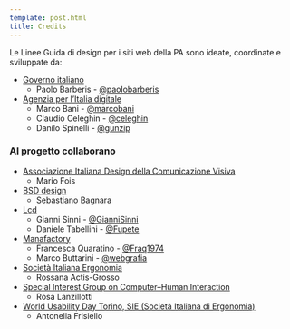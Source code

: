 ```yaml
---
template: post.html
title: Credits
---
```


Le Linee Guida di design per i siti web della PA
sono ideate, coordinate e sviluppate da:

- [Governo italiano](http://www.governo.it)
  - Paolo Barberis - [@paolobarberis](https://github.com/paolobarberis)
- [Agenzia per l’Italia digitale](http://www.agid.gov.it)
  - Marco Bani - [@marcobani](https://github.com/marcobani)
  - Claudio Celeghin - [@celeghin](https://github.com/celeghin)
  - Danilo Spinelli - [@gunzip](https://github.com/gunzip)

### Al progetto collaborano

- [Associazione Italiana Design della Comunicazione Visiva](http://www.aiap.it)
  - Mario Fois
- [BSD design](http://www.bsdesign.eu)
  - Sebastiano Bagnara
- [Lcd](http://lcd.it)
  - Gianni Sinni - [@GianniSinni](https://github.com/GianniSinni)
  - Daniele Tabellini - [@Fupete](https://github.com/Fupete)
- [Manafactory](http://www.manafactory.it)
  - Francesca Quaratino - [@Fraq1974](https://github.com/Fraq1974)
  - Marco Buttarini - [@webgrafia](https://github.com/webgrafia)
- [Società Italiana Ergonomia](http://www.societadiergonomia.it)
  - Rossana Actis-Grosso
- [Special Interest Group on Computer–Human Interaction](http://sigchi-italy.org/)
  - Rosa Lanzillotti
- [World Usability Day Torino, SIE (Società Italiana di Ergonomia)](http://www.wudrome.it/)
  - Antonella Frisiello
